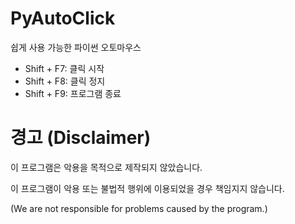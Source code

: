 # PyAutoClick

쉽게 사용 가능한 파이썬 오토마우스 

* Shift + F7: 클릭 시작
* Shift + F8: 클릭 정지
* Shift + F9: 프로그램 종료

# 경고 (Disclaimer)

이 프로그램은 악용을 목적으로 제작되지 않았습니다.

이 프로그램이 악용 또는 불법적 행위에 이용되었을 경우 책임지지 않습니다.

(We are not responsible for problems caused by the program.)

